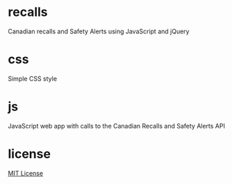 # recalls
Canadian recalls and Safety Alerts using JavaScript and jQuery

# css
Simple CSS style

# js
JavaScript web app with calls to the Canadian Recalls and Safety Alerts API

# license
[MIT License](https://github.com/socd06/recalls/blob/master/LICENSE)
